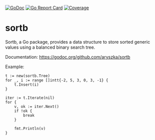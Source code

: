 [![GoDoc](https://godoc.org/github.com/aryszka/sortb?status.svg)](https://godoc.org/github.com/aryszka/sortb)
[![Go Report Card](https://goreportcard.com/badge/github.com/aryszka/sortb)](https://goreportcard.com/report/github.com/aryszka/sortb)
[![Coverage](http://gocover.io/_badge/github.com/aryszka/sortb)](http://gocover.io/github.com/aryszka/sortb)

# sortb

Sortb, a Go package, provides a data structure to store sorted generic values
using a balanced binary search tree.

Documentation: https://godoc.org/github.com/aryszka/sortb

Example:

```
t := new(sortb.Tree)
for _, i := range []intt{-2, 5, 3, 0, 3, -1} {
	t.Insert(i)
}

iter := t.Iterate(nil)
for {
	v, ok := iter.Next()
	if !ok {
		break
	}

	fmt.Println(v)
}
```
